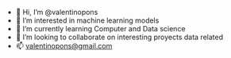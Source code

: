 - 👋 Hi, I’m @valentinopons
- 👀 I’m interested in machine learning models 
- 🌱 I’m currently learning Computer and Data science
- 💞️ I’m looking to collaborate on interesting proyects data related
- 📫 valentinopons@gmail.com
